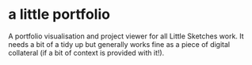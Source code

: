 # a little portfolio
 
A portfolio visualisation and project viewer for all Little Sketches work. It needs a bit of a tidy up but generally works fine as a piece of digital collateral (if a bit of context is provided with it!).